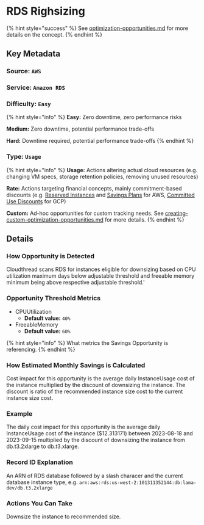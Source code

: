 # RDS Righsizing

{% hint style="success" %}
See [optimization-opportunities.md](../fundamentals/cost-savings/key-concepts/optimization-opportunities.md "mention") for more details on the concept.
{% endhint %}

## Key Metadata

### Source: `AWS`

### Service: `Amazon RDS`

### Difficulty: `Easy`

{% hint style="info" %}
**Easy:** Zero downtime, zero performance risks

**Medium:** Zero downtime, potential performance trade-offs

**Hard:** Downtime required, potential performance trade-offs
{% endhint %}

### Type: `Usage`

{% hint style="info" %}
**Usage:** Actions altering actual cloud resources (e.g. changing VM specs, storage retention policies, removing unused resources)

**Rate:** Actions targeting financial concepts, mainly commitment-based discounts (e.g. [Reserved Instances](https://aws.amazon.com/ec2/pricing/reserved-instances/) and [Savings Plans](https://aws.amazon.com/savingsplans/) for AWS, [Committed Use Discounts](https://cloud.google.com/compute/docs/instances/signing-up-committed-use-discounts) for GCP)

**Custom:** Ad-hoc opportunities for custom tracking needs. See [creating-custom-optimization-opportunities.md](../guides/optimizing-cloud-costs/creating-custom-optimization-opportunities.md "mention") for more details.
{% endhint %}

## Details

### How Opportunity is Detected

Cloudthread scans RDS for instances eligible for downsizing based on CPU utilization maximum days below adjustable threshold and freeable memory minimum being above respective adjustable threshold.'

### Opportunity Threshold Metrics

* CPUUtilization
  * **Default value:** `40%`
* FreeableMemory
  * **Default value:** `60%`

{% hint style="info" %}
What metrics the Savings Opportunity is referencing.
{% endhint %}

### How Estimated Monthly Savings is Calculated

Cost impact for this opportunity is the average daily InstanceUsage cost of the instance multiplied by the discount of downsizing the instance. The discount is ratio of the recommended instance size cost to the current instance size cost.

### Example

The daily cost impact for this opportunity is the average daily InstanceUsage cost of the instance ($12.313171) between 2023-08-18 and 2023-09-15 multiplied by the discount of downsizing the instance from db.t3.2xlarge to db.t3.xlarge.

### Record ID Explanation

An ARN of RDS database followed by a slash characer and the current database instance type, e.g. `arn:aws:rds:us-west-2:101311352144:db:lama-dev/db.t3.2xlarge`

### Actions You Can Take

Downsize the instance to recommended size.
